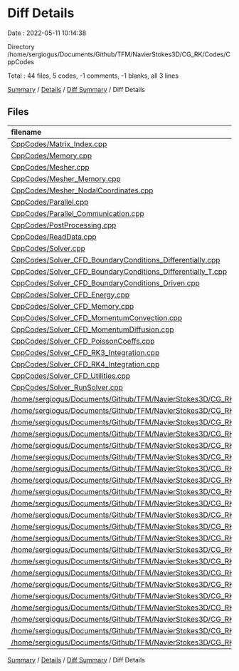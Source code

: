 # Diff Details

Date : 2022-05-11 10:14:38

Directory /home/sergiogus/Documents/Github/TFM/NavierStokes3D/CG_RK/Codes/CppCodes

Total : 44 files,  5 codes, -1 comments, -1 blanks, all 3 lines

[Summary](results.md) / [Details](details.md) / [Diff Summary](diff.md) / Diff Details

## Files
| filename | language | code | comment | blank | total |
| :--- | :--- | ---: | ---: | ---: | ---: |
| [CppCodes/Matrix_Index.cpp](/CppCodes/Matrix_Index.cpp) | C++ | 18 | 24 | 23 | 65 |
| [CppCodes/Memory.cpp](/CppCodes/Memory.cpp) | C++ | 14 | 5 | 15 | 34 |
| [CppCodes/Mesher.cpp](/CppCodes/Mesher.cpp) | C++ | 214 | 26 | 57 | 297 |
| [CppCodes/Mesher_Memory.cpp](/CppCodes/Mesher_Memory.cpp) | C++ | 52 | 18 | 21 | 91 |
| [CppCodes/Mesher_NodalCoordinates.cpp](/CppCodes/Mesher_NodalCoordinates.cpp) | C++ | 266 | 41 | 61 | 368 |
| [CppCodes/Parallel.cpp](/CppCodes/Parallel.cpp) | C++ | 74 | 12 | 24 | 110 |
| [CppCodes/Parallel_Communication.cpp](/CppCodes/Parallel_Communication.cpp) | C++ | 144 | 11 | 57 | 212 |
| [CppCodes/PostProcessing.cpp](/CppCodes/PostProcessing.cpp) | C++ | 210 | 12 | 54 | 276 |
| [CppCodes/ReadData.cpp](/CppCodes/ReadData.cpp) | C++ | 64 | 8 | 23 | 95 |
| [CppCodes/Solver.cpp](/CppCodes/Solver.cpp) | C++ | 60 | 12 | 19 | 91 |
| [CppCodes/Solver_CFD_BoundaryConditions_Differentially.cpp](/CppCodes/Solver_CFD_BoundaryConditions_Differentially.cpp) | C++ | 197 | 26 | 39 | 262 |
| [CppCodes/Solver_CFD_BoundaryConditions_Differentially_T.cpp](/CppCodes/Solver_CFD_BoundaryConditions_Differentially_T.cpp) | C++ | 92 | 19 | 20 | 131 |
| [CppCodes/Solver_CFD_BoundaryConditions_Driven.cpp](/CppCodes/Solver_CFD_BoundaryConditions_Driven.cpp) | C++ | 197 | 26 | 39 | 262 |
| [CppCodes/Solver_CFD_Energy.cpp](/CppCodes/Solver_CFD_Energy.cpp) | C++ | 743 | 62 | 213 | 1,018 |
| [CppCodes/Solver_CFD_Memory.cpp](/CppCodes/Solver_CFD_Memory.cpp) | C++ | 132 | 20 | 69 | 221 |
| [CppCodes/Solver_CFD_MomentumConvection.cpp](/CppCodes/Solver_CFD_MomentumConvection.cpp) | C++ | 614 | 33 | 263 | 910 |
| [CppCodes/Solver_CFD_MomentumDiffusion.cpp](/CppCodes/Solver_CFD_MomentumDiffusion.cpp) | C++ | 365 | 29 | 45 | 439 |
| [CppCodes/Solver_CFD_PoissonCoeffs.cpp](/CppCodes/Solver_CFD_PoissonCoeffs.cpp) | C++ | 167 | 31 | 42 | 240 |
| [CppCodes/Solver_CFD_RK3_Integration.cpp](/CppCodes/Solver_CFD_RK3_Integration.cpp) | C++ | 147 | 44 | 54 | 245 |
| [CppCodes/Solver_CFD_RK4_Integration.cpp](/CppCodes/Solver_CFD_RK4_Integration.cpp) | C++ | 191 | 56 | 69 | 316 |
| [CppCodes/Solver_CFD_Utilities.cpp](/CppCodes/Solver_CFD_Utilities.cpp) | C++ | 299 | 59 | 88 | 446 |
| [CppCodes/Solver_RunSolver.cpp](/CppCodes/Solver_RunSolver.cpp) | C++ | 190 | 41 | 73 | 304 |
| [/home/sergiogus/Documents/Github/TFM/NavierStokes3D/CG_RK3/Codes/CppCodes/Matrix_Index.cpp](//home/sergiogus/Documents/Github/TFM/NavierStokes3D/CG_RK3/Codes/CppCodes/Matrix_Index.cpp) | C++ | -18 | -24 | -23 | -65 |
| [/home/sergiogus/Documents/Github/TFM/NavierStokes3D/CG_RK3/Codes/CppCodes/Memory.cpp](//home/sergiogus/Documents/Github/TFM/NavierStokes3D/CG_RK3/Codes/CppCodes/Memory.cpp) | C++ | -14 | -5 | -15 | -34 |
| [/home/sergiogus/Documents/Github/TFM/NavierStokes3D/CG_RK3/Codes/CppCodes/Mesher.cpp](//home/sergiogus/Documents/Github/TFM/NavierStokes3D/CG_RK3/Codes/CppCodes/Mesher.cpp) | C++ | -214 | -26 | -57 | -297 |
| [/home/sergiogus/Documents/Github/TFM/NavierStokes3D/CG_RK3/Codes/CppCodes/Mesher_Memory.cpp](//home/sergiogus/Documents/Github/TFM/NavierStokes3D/CG_RK3/Codes/CppCodes/Mesher_Memory.cpp) | C++ | -52 | -18 | -21 | -91 |
| [/home/sergiogus/Documents/Github/TFM/NavierStokes3D/CG_RK3/Codes/CppCodes/Mesher_NodalCoordinates.cpp](//home/sergiogus/Documents/Github/TFM/NavierStokes3D/CG_RK3/Codes/CppCodes/Mesher_NodalCoordinates.cpp) | C++ | -266 | -41 | -61 | -368 |
| [/home/sergiogus/Documents/Github/TFM/NavierStokes3D/CG_RK3/Codes/CppCodes/Parallel.cpp](//home/sergiogus/Documents/Github/TFM/NavierStokes3D/CG_RK3/Codes/CppCodes/Parallel.cpp) | C++ | -74 | -12 | -24 | -110 |
| [/home/sergiogus/Documents/Github/TFM/NavierStokes3D/CG_RK3/Codes/CppCodes/Parallel_Communication.cpp](//home/sergiogus/Documents/Github/TFM/NavierStokes3D/CG_RK3/Codes/CppCodes/Parallel_Communication.cpp) | C++ | -144 | -11 | -57 | -212 |
| [/home/sergiogus/Documents/Github/TFM/NavierStokes3D/CG_RK3/Codes/CppCodes/PostProcessing.cpp](//home/sergiogus/Documents/Github/TFM/NavierStokes3D/CG_RK3/Codes/CppCodes/PostProcessing.cpp) | C++ | -210 | -12 | -54 | -276 |
| [/home/sergiogus/Documents/Github/TFM/NavierStokes3D/CG_RK3/Codes/CppCodes/ReadData.cpp](//home/sergiogus/Documents/Github/TFM/NavierStokes3D/CG_RK3/Codes/CppCodes/ReadData.cpp) | C++ | -64 | -8 | -23 | -95 |
| [/home/sergiogus/Documents/Github/TFM/NavierStokes3D/CG_RK3/Codes/CppCodes/Solver.cpp](//home/sergiogus/Documents/Github/TFM/NavierStokes3D/CG_RK3/Codes/CppCodes/Solver.cpp) | C++ | -60 | -10 | -19 | -89 |
| [/home/sergiogus/Documents/Github/TFM/NavierStokes3D/CG_RK3/Codes/CppCodes/Solver_CFD_BoundaryConditions_Differentially.cpp](//home/sergiogus/Documents/Github/TFM/NavierStokes3D/CG_RK3/Codes/CppCodes/Solver_CFD_BoundaryConditions_Differentially.cpp) | C++ | -197 | -26 | -39 | -262 |
| [/home/sergiogus/Documents/Github/TFM/NavierStokes3D/CG_RK3/Codes/CppCodes/Solver_CFD_BoundaryConditions_Differentially_T.cpp](//home/sergiogus/Documents/Github/TFM/NavierStokes3D/CG_RK3/Codes/CppCodes/Solver_CFD_BoundaryConditions_Differentially_T.cpp) | C++ | -92 | -19 | -20 | -131 |
| [/home/sergiogus/Documents/Github/TFM/NavierStokes3D/CG_RK3/Codes/CppCodes/Solver_CFD_BoundaryConditions_Driven.cpp](//home/sergiogus/Documents/Github/TFM/NavierStokes3D/CG_RK3/Codes/CppCodes/Solver_CFD_BoundaryConditions_Driven.cpp) | C++ | -197 | -26 | -39 | -262 |
| [/home/sergiogus/Documents/Github/TFM/NavierStokes3D/CG_RK3/Codes/CppCodes/Solver_CFD_Energy.cpp](//home/sergiogus/Documents/Github/TFM/NavierStokes3D/CG_RK3/Codes/CppCodes/Solver_CFD_Energy.cpp) | C++ | -743 | -62 | -213 | -1,018 |
| [/home/sergiogus/Documents/Github/TFM/NavierStokes3D/CG_RK3/Codes/CppCodes/Solver_CFD_Memory.cpp](//home/sergiogus/Documents/Github/TFM/NavierStokes3D/CG_RK3/Codes/CppCodes/Solver_CFD_Memory.cpp) | C++ | -132 | -20 | -69 | -221 |
| [/home/sergiogus/Documents/Github/TFM/NavierStokes3D/CG_RK3/Codes/CppCodes/Solver_CFD_MomentumConvection.cpp](//home/sergiogus/Documents/Github/TFM/NavierStokes3D/CG_RK3/Codes/CppCodes/Solver_CFD_MomentumConvection.cpp) | C++ | -614 | -33 | -263 | -910 |
| [/home/sergiogus/Documents/Github/TFM/NavierStokes3D/CG_RK3/Codes/CppCodes/Solver_CFD_MomentumDiffusion.cpp](//home/sergiogus/Documents/Github/TFM/NavierStokes3D/CG_RK3/Codes/CppCodes/Solver_CFD_MomentumDiffusion.cpp) | C++ | -365 | -29 | -45 | -439 |
| [/home/sergiogus/Documents/Github/TFM/NavierStokes3D/CG_RK3/Codes/CppCodes/Solver_CFD_PoissonCoeffs.cpp](//home/sergiogus/Documents/Github/TFM/NavierStokes3D/CG_RK3/Codes/CppCodes/Solver_CFD_PoissonCoeffs.cpp) | C++ | -167 | -31 | -42 | -240 |
| [/home/sergiogus/Documents/Github/TFM/NavierStokes3D/CG_RK3/Codes/CppCodes/Solver_CFD_RK3_Integration.cpp](//home/sergiogus/Documents/Github/TFM/NavierStokes3D/CG_RK3/Codes/CppCodes/Solver_CFD_RK3_Integration.cpp) | C++ | -147 | -44 | -54 | -245 |
| [/home/sergiogus/Documents/Github/TFM/NavierStokes3D/CG_RK3/Codes/CppCodes/Solver_CFD_RK4_Integration.cpp](//home/sergiogus/Documents/Github/TFM/NavierStokes3D/CG_RK3/Codes/CppCodes/Solver_CFD_RK4_Integration.cpp) | C++ | -191 | -56 | -69 | -316 |
| [/home/sergiogus/Documents/Github/TFM/NavierStokes3D/CG_RK3/Codes/CppCodes/Solver_CFD_Utilities.cpp](//home/sergiogus/Documents/Github/TFM/NavierStokes3D/CG_RK3/Codes/CppCodes/Solver_CFD_Utilities.cpp) | C++ | -294 | -62 | -89 | -445 |
| [/home/sergiogus/Documents/Github/TFM/NavierStokes3D/CG_RK3/Codes/CppCodes/Solver_RunSolver.cpp](//home/sergiogus/Documents/Github/TFM/NavierStokes3D/CG_RK3/Codes/CppCodes/Solver_RunSolver.cpp) | C++ | -190 | -41 | -73 | -304 |

[Summary](results.md) / [Details](details.md) / [Diff Summary](diff.md) / Diff Details